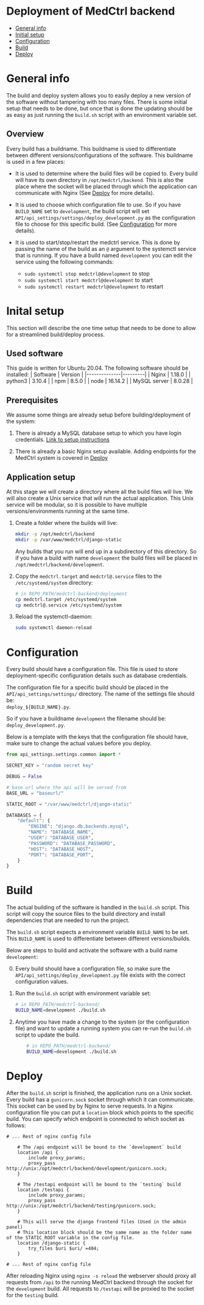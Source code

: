 <!-- This program has been developed by students from the bachelor Computer Science at
Utrecht University within the Software Project course.
© Copyright Utrecht University (Department of Information and Computing Sciences) -->
# Deployment of MedCtrl backend

* [General info](#general)
* [Initial setup](#initSetup)
* [Configuration](#configuration)
* [Build](#build)
* [Deploy](#deploy)

<a name="general"></a>

# General info

The build and deploy system allows you to easily deploy a new version of the software without tampering with too many files.
There is some initial setup that needs to be done, but once that is done the updating should be as easy as just running the `build.sh` script with an environment variable set.

## Overview

Every build has a buildname. This buildname is used to differentiate between different versions/configurations of the software. This buildname is used in a few places:

* It is used to determine where the build files will be copied to. Every build will have its own directory in `/opt/medctrl/backend`. This is also the place where the socket will be placed through which the application can communicate with Nginx (See [Deploy](#deploy) for more details).

* It is used to choose which configuration file to use. So if you have `BUILD_NAME` set to `development`, the build script will set `API/api_settings/settings/deploy_development.py` as the configuration file to choose for this specific build. (See [Configuration](#configuration) for more details).

* It is used to start/stop/restart the medctrl service. This is done by passing the name of the build as an `@` argument to the systemctl service that is running. If you have a build named `development` you can edit the service using the following commands:
  * `sudo systemctl stop medctrl@development` to stop
  * `sudo systemctl start medctrl@development` to start
  * `sudo systemctl restart medctrl@development` to restart

<a name="initSetup"></a>

# Inital setup

This section will describe the one time setup that needs to be done to allow for a streamlined build/deploy process.

## Used software

This guide is written for Ubuntu 20.04. The following software should be installed:
| Software     | Version |
|--------------|---------|
| Nginx        | 1.18.0  |
| python3      | 3.10.4  |
| npm          | 8.5.0   |
| node         | 16.14.2 |
| MySQL server | 8.0.28  |

## Prerequisites

We assume some things are already setup before building/deployment of the system:

1. There is already a MySQL database setup to which you have login credentials. [Link to setup instructions](https://www.digitalocean.com/community/tutorials/how-to-install-mysql-on-ubuntu-20-04)

2. There is already a basic Nginx setup available. Adding endpoints for the MedCtrl system is covered in [Deploy](#deploy)

## Application setup

At this stage we will create a directory where all the build files will live. We will also create a Unix service that will run the actual application. This Unix service will be modular, so it is possible to have multiple versions/environments running at the same time.

1. Create a folder where the builds will live:

    ```bash
    mkdir -p /opt/medctrl/backend
    mkdir -p /var/www/medctrl/django-static
    ```

    Any builds that you run will end up in a subdirectory of this directory. So if you have a build with name `development` the build files will be placed in `/opt/medctrl/backend/development`.

2. Copy the `medctrl.target` and `medctrl@.service` files to the `/etc/systemd/system` directory:

    ```bash
    # in REPO_PATH/medctrl-backend/deployment
    cp medctrl.target /etc/systemd/system
    cp medctrl@.service /etc/systemd/system
    ```

3. Reload the systemctl-daemon:

    ```bash
    sudo systemctl daemon-reload
    ```

<a name="configuration"></a>

# Configuration

Every build should have a configuration file. This file is used to store deployment-specific configuration details such as database credentials.

The configuration file for a specific build should be placed in the `API/api_settings/settings/` directory. The name of the settings file should be: \
`deploy_${BUILD_NAME}.py`.

So if you have a buildname `development` the filename should be: \
`deploy_development.py`.

Below is a template with the keys that the configuration file should have, make sure to change the actual values before you deploy.

```py
from api_settings.settings.common import *

SECRET_KEY = "random secret key"

DEBUG = False

# base url where the api will be served from
BASE_URL = "baseurl/"

STATIC_ROOT = "/var/www/medctrl/django-static"

DATABASES = {
    "default": {
        "ENGINE": "django.db.backends.mysql",
        "NAME": "DATABASE_NAME",
        "USER": "DATABASE_USER",
        "PASSWORD": "DATABASE_PASSWORD",
        "HOST": "DATABASE_HOST",
        "PORT": "DATABASE_PORT",
    }
}
```

<a name="build"></a>

# Build

The actual building of the software is handled in the `build.sh` script. This script will copy the source files to the build directory and install dependencies that are needed to run the project.

The `build.sh` script expects a environment variable `BUILD_NAME` to be set. This `BUILD_NAME` is used to differentiate between different versions/builds.

Below are steps to build and activate the software with a build name `development`:

0. Every build should have a configuration file, so make sure the `API/api_settings/deploy_development.py` file exists with the correct configuration values.

1. Run the `build.sh` script with environment variable set:

    ```bash
    # in REPO_PATH/medctrl-backend/
    BUILD_NAME=development ./build.sh
    ```

2. Anytime you have made a change to the system (or the configuration file) and want to update a running system you can re-run the `build.sh` script to update the build.

    ```bash
        # in REPO_PATH/medctrl-backend/
        BUILD_NAME=development ./build.sh
    ```

<a name="deploy"></a>

# Deploy

After the `build.sh` script is finished, the application runs on a Unix socket. Every build has a `gunicorn.sock` socket through which it can communicate. This socket can be used by by Nginx to serve requests. In a Nginx configuration file you can put a `location` block which points to the specific build. You can specify which endpoint is connected to which socket as follows:

```nginx
# ... Rest of nginx config file

    # The /api endpoint will be bound to the `development` build
    location /api {
        include proxy_params;
        proxy_pass http://unix:/opt/medctrl/backend/development/gunicorn.sock;
    }

    # The /testapi endpoint will be bound to the `testing` build
    location /testapi {
        include proxy_params;
        proxy_pass http://unix:/opt/medctrl/backend/testing/gunicorn.sock;
    }

    # This will serve the django frontend files (Used in the admin panel)
    # This location block should be the same name as the folder name of the STATIC_ROOT variable in the config file. 
    location /django-static {
        try_files $uri $uri/ =404;
    }

# ... Rest of nginx config file
```

After reloading Nginx using `nginx -s reload` the webserver should proxy all requests from `/api` to the running MedCtrl backend through the socket for the `development` build. All requests to `/testapi` will be proxied to the socket for the `testing` build.
